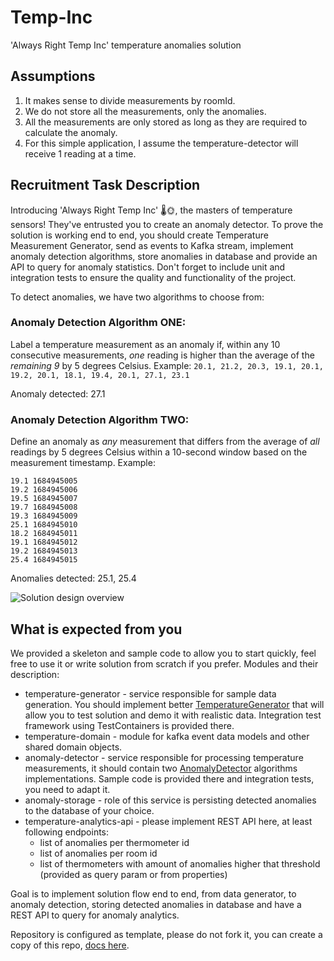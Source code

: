 # Temp-Inc
'Always Right Temp Inc' temperature anomalies solution 

## Assumptions

1. It makes sense to divide measurements by roomId.
2. We do not store all the measurements, only the anomalies.
3. All the measurements are only stored as long as they are required to calculate the anomaly.
4. For this simple application, I assume the temperature-detector will receive 1 reading at a time.

## Recruitment Task Description

Introducing 'Always Right Temp Inc' 🌡️🌞, the masters of temperature sensors! They've entrusted you to create an anomaly detector.
To prove the solution is working end to end, you should create Temperature Measurement Generator, send as events to Kafka stream, implement anomaly detection algorithms, store anomalies in database and provide an API to query for anomaly statistics.
Don't forget to include unit and integration tests to ensure the quality and functionality of the project.

To detect anomalies, we have two algorithms to choose from:

### Anomaly Detection Algorithm ONE:
Label a temperature measurement as an anomaly if, within any 10 consecutive measurements, *one* reading is higher than the average of the *remaining 9* by 5 degrees Celsius.
Example:
```20.1, 21.2, 20.3, 19.1, 20.1, 19.2, 20.1, 18.1, 19.4, 20.1, 27.1, 23.1```

Anomaly detected: 27.1

### Anomaly Detection Algorithm TWO:
Define an anomaly as *any* measurement that differs from the average of *all* readings by 5 degrees Celsius within a 10-second window based on the measurement timestamp.
Example:

```
19.1 1684945005
19.2 1684945006
19.5 1684945007
19.7 1684945008
19.3 1684945009
25.1 1684945010
18.2 1684945011
19.1 1684945012
19.2 1684945013
25.4 1684945015
```
Anomalies detected: 25.1, 25.4


![Solution design overview](doc/image1.png?raw=true "Solution design overview")

## What is expected from you

We provided a skeleton and sample code to allow you to start quickly, feel free to use it or write solution from scratch if you prefer. 
Modules and their description:
* temperature-generator - service responsible for sample data generation. You should implement better [TemperatureGenerator](temperature-generator%2Fsrc%2Fmain%2Fjava%2Fio%2Fkontak%2Fapps%2Ftemperature%2Fgenerator%2FTemperatureGenerator.java) that will allow you to test solution and demo it with realistic data. Integration test framework using TestContainers is provided there.
* temperature-domain - module for kafka event data models and other shared domain objects.
* anomaly-detector - service responsible for processing temperature measurements, it should contain two [AnomalyDetector](anomaly-detector%2Fsrc%2Fmain%2Fjava%2Fio%2Fkontak%2Fapps%2Fanomaly%2Fdetector%2FAnomalyDetector.java) algorithms implementations. Sample code is provided there and integration tests, you need to adapt it.
* anomaly-storage - role of this service is persisting detected anomalies to the database of your choice.
* temperature-analytics-api - please implement REST API here, at least following endpoints: 
  * list of anomalies per thermometer id
  * list of anomalies per room id
  * list of thermometers with amount of anomalies higher that threshold (provided as query param or from properties)

Goal is to implement solution flow end to end, from data generator, to anomaly detection, storing detected anomalies in database and have a REST API to query for anomaly analytics.
  
Repository is configured as template, please do not fork it, you can create a copy of this repo, [docs here](https://docs.github.com/en/repositories/creating-and-managing-repositories/creating-a-repository-from-a-template#creating-a-repository-from-a-template).